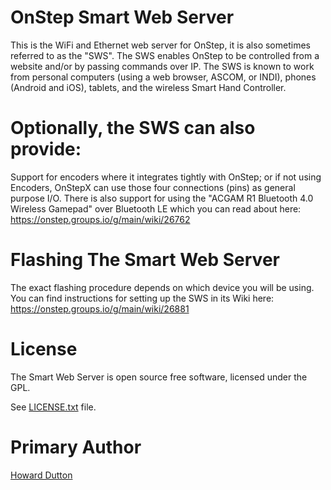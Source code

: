 # OnStep Smart Web Server
This is the WiFi and Ethernet web server for OnStep, it is also sometimes referred to as the "SWS".
The SWS enables OnStep to be controlled from a website and/or by passing commands over IP.
The SWS is known to work from personal computers (using a web browser, ASCOM, or INDI), phones (Android and iOS), tablets, and the wireless Smart Hand Controller.

# Optionally, the SWS can also provide:
Support for encoders where it integrates tightly with OnStep; or if not using Encoders, OnStepX can use those four connections (pins) as general purpose I/O.
There is also support for using the "ACGAM R1 Bluetooth 4.0 Wireless Gamepad" over Bluetooth LE which you can read about here:
https://onstep.groups.io/g/main/wiki/26762

# Flashing The Smart Web Server
The exact flashing procedure depends on which device you will be using.  You can find instructions for setting up the SWS in its Wiki here:
https://onstep.groups.io/g/main/wiki/26881

# License
The Smart Web Server is open source free software, licensed under the GPL.

See [LICENSE.txt](./LICENSE.txt) file.

# Primary Author
[Howard Dutton](http://www.stellarjourney.com)

